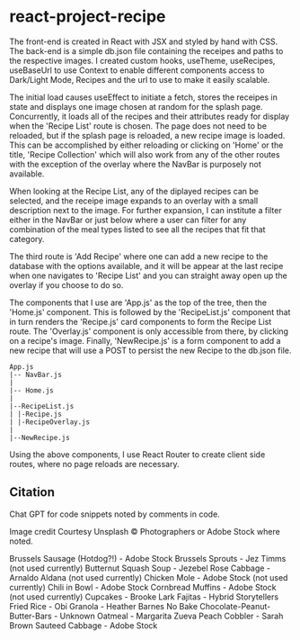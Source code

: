 # react-project-recipe

The front-end is created in React with JSX and styled by hand with CSS.  The back-end is a simple db.json file containing the receipes and paths to the respective images.  I created custom hooks, useTheme, useRecipes, useBaseUrl to use Context to enable different components access to Dark/Light Mode, Recipes and the url to use to make it easily scalable.

The initial load causes useEffect to initiate a fetch, stores the receipes in state and displays one image chosen at random for the splash page.  Concurrently, it loads all of the recipes and their attributes ready for display when the 'Recipe List' route is chosen. The page does not need to be reloaded, but if the splash page is reloaded, a new recipe image is loaded.  This can be accomplished by either reloading or clicking on 'Home' or the title, 'Recipe Collection' which will also work from any of the other routes with the exception of the overlay where the NavBar is purposely not available.

When looking at the Recipe List, any of the diplayed recipes can be selected, and the receipe image expands to an overlay with a small description next to the image.  For further expansion, I can institute a filter either in the NavBar or just below where a  user can filter for any combination of the meal types listed to see all the recipes that fit that category.

The third route is 'Add Recipe' where one can add a new recipe to the database with the options available, and it will be appear at the last recipe when one navigates to 'Recipe List' and you can straight away open up  the overlay if you choose to do so.

The components that I use are 'App.js' as the top of the tree, then the 'Home.js' component. This is followed by the 'RecipeList.js' component that in turn renders the 'Recipe.js' card components to form the Recipe List route.  The 'Overlay.js' component is only accessible from there, by clicking on a recipe's image.  Finally, 'NewRecipe.js' is a form component to add a new recipe that will use a POST to persist the new Recipe to the db.json file.

    App.js
    |-- NavBar.js
    |  
    |-- Home.js
    |
    |--RecipeList.js
    | |-Recipe.js  
    | |-RecipeOverlay.js
    |
    |--NewRecipe.js

Using the above components, I use React Router to create client side routes, where no page reloads are necessary.

## Citation

Chat GPT for code snippets noted by comments in code.

Image credit Courtesy Unsplash © Photographers or Adobe Stock where noted.

  Brussels Sausage (Hotdog?!) - Adobe Stock
  Brussels Sprouts - Jez Timms (not used currently)
  Butternut Squash Soup - Jezebel Rose
  Cabbage - Arnaldo Aldana (not used currently)
  Chicken Mole  - Adobe Stock (not used currently)
  Chili in Bowl  - Adobe Stock
  Cornbread Muffins  - Adobe Stock (not used currently)
  Cupcakes - Brooke Lark
  Fajitas - Hybrid Storytellers
  Fried Rice - Obi
  Granola - Heather Barnes
  No Bake Chocolate-Peanut-Butter-Bars - Unknown
  Oatmeal - Margarita Zueva
  Peach Cobbler - Sarah Brown
  Sauteed Cabbage - Adobe Stock
  
